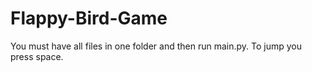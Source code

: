 # Flappy-Bird-Game
You must have all files in one folder and then run main.py. To jump you press space.
